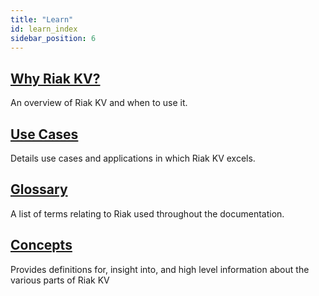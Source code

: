 ```yaml
---
title: "Learn"
id: learn_index
sidebar_position: 6
---
```


[learn why riak]: ./why-riak-kv.md
[learn use cases]: ./use-cases.md
[glossary]: ./glossary.md
[concepts]: ./concepts/index.md

## [Why Riak KV?][learn why riak]

An overview of Riak KV and when to use it.

## [Use Cases][learn use cases]

Details use cases and applications in which Riak KV excels.

## [Glossary][glossary]

A list of terms relating to Riak used throughout the documentation.

## [Concepts][concepts]

Provides definitions for, insight into, and high level information about the various parts of Riak KV